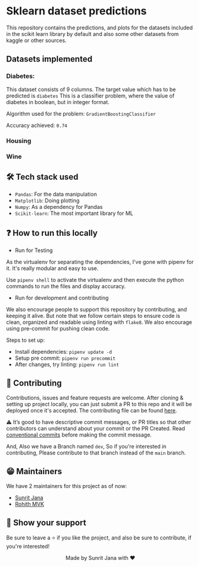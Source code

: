 # Sklearn dataset predictions

This repository contains the predictions, and plots 
for the datasets included in the scikit learn library 
by default and also some other datasets from kaggle or other sources.

## Datasets implemented

### Diabetes: 

This dataset consists of 9 columns.
The target value which has to be predicted is `diabetes`
This is a classifier problem, where the value of diabetes in boolean,
but in integer format.

Algorithm used for the problem: `GradientBoostingClassifier`

Accuracy achieved: `0.74`

### Housing

### Wine

## 🛠️ Tech stack used

- `Pandas`: For the data manipulation
- `Matplotlib`: Doing plotting
- `Numpy`: As a dependency for Pandas
- `Scikit-learn`: The most important library for ML

## ❓ How to run this locally

- Run for Testing

As the virtualenv for separating the dependencies, I've gone with 
pipenv for it. It's really modular and easy to use.
  
Use `pipenv shell` to activate the virtualenv and then execute the python
commands to run the files and display accuracy.

- Run for development and contributing

We also encourage people to support this repository by contributing, and keeping it alive.
But note that we follow certain steps to ensure code is clean, organized and readable using
linting with `flake8`. We also encourage using pre-commit for pushing clean code.

Steps to set up:
- Install dependencies: `pipenv update -d`
- Setup pre commit: `pipenv run precommit`
- After changes, try linting: `pipenv run lint`

## 🤝 Contributing

Contributions, issues and feature requests are welcome. After cloning 
& setting up project locally, you can just submit a PR to this 
repo and it will be deployed once it's accepted. The contributing 
file can be found [here](https://github.com/janaSunrise/sklearn-datasets-implementation/blob/main/CONTRIBUTING.md).

⚠️ It’s good to have descriptive commit messages, or PR titles so that other contributors can understand about your commit or the PR Created.
Read [conventional commits](https://www.conventionalcommits.org/en/v1.0.0-beta.3/) before making the commit message.

And, Also we have a Branch named `dev`, So if you're interested in contributing, Please contribute to that branch instead of the `main` branch.

## 😁 Maintainers

We have 2 maintainers for this project as of now:
- [Sunrit Jana](https://github.com/janaSunrise)
- [Rohith MVK](https://github.com/Rohith04MVK)

## 🙌 Show your support

Be sure to leave a ⭐️ if you like the project, and also be sure to contribute, if you're interested!

<div align="center">

Made by Sunrit Jana with ❤️

</div>

